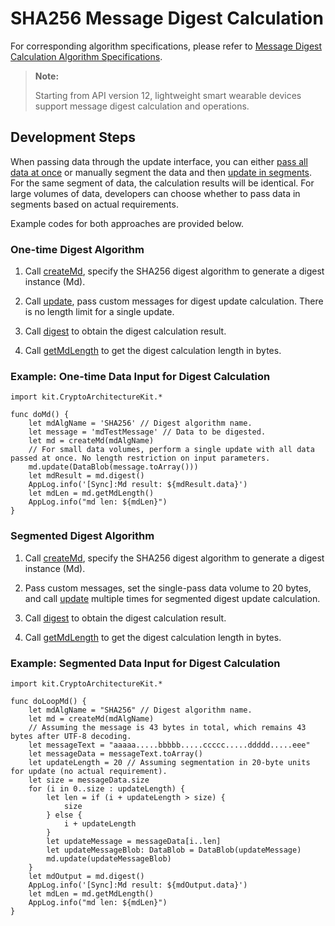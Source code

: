 # SHA256 Message Digest Calculation

For corresponding algorithm specifications, please refer to [Message Digest Calculation Algorithm Specifications](./cj-crypto-generate-message-digest-overview.md#supported-algorithms-and-specifications).

> **Note:**
>
> Starting from API version 12, lightweight smart wearable devices support message digest calculation and operations.

## Development Steps

When passing data through the update interface, you can either [pass all data at once](#one-time-digest-algorithm) or manually segment the data and then [update in segments](#segmented-digest-algorithm). For the same segment of data, the calculation results will be identical. For large volumes of data, developers can choose whether to pass data in segments based on actual requirements.

Example codes for both approaches are provided below.

### One-time Digest Algorithm

1. Call [createMd](../../../../API_Reference/source_en/apis/CryptoArchitectureKit/cj-apis-crypto.md#func-createmdstring), specify the SHA256 digest algorithm to generate a digest instance (Md).

2. Call [update](../../../../API_Reference/source_en/apis/CryptoArchitectureKit/cj-apis-crypto.md#func-updatedatablob-2), pass custom messages for digest update calculation. There is no length limit for a single update.

3. Call [digest](../../../../API_Reference/source_en/apis/CryptoArchitectureKit/cj-apis-crypto.md#func-digest) to obtain the digest calculation result.

4. Call [getMdLength](../../../../API_Reference/source_en/apis/CryptoArchitectureKit/cj-apis-crypto.md#func-getmdlength) to get the digest calculation length in bytes.

### Example: One-time Data Input for Digest Calculation

<!-- compile -->

```cangjie
import kit.CryptoArchitectureKit.*

func doMd() {
    let mdAlgName = 'SHA256' // Digest algorithm name.
    let message = 'mdTestMessage' // Data to be digested.
    let md = createMd(mdAlgName)
    // For small data volumes, perform a single update with all data passed at once. No length restriction on input parameters.
    md.update(DataBlob(message.toArray()))
    let mdResult = md.digest()
    AppLog.info('[Sync]:Md result: ${mdResult.data}')
    let mdLen = md.getMdLength()
    AppLog.info("md len: ${mdLen}")
}
```

### Segmented Digest Algorithm

1. Call [createMd](../../../../API_Reference/source_en/apis/CryptoArchitectureKit/cj-apis-crypto.md#func-createmdstring), specify the SHA256 digest algorithm to generate a digest instance (Md).

2. Pass custom messages, set the single-pass data volume to 20 bytes, and call [update](../../../../API_Reference/source_en/apis/CryptoArchitectureKit/cj-apis-crypto.md#func-updatedatablob-2) multiple times for segmented digest update calculation.

3. Call [digest](../../../../API_Reference/source_en/apis/CryptoArchitectureKit/cj-apis-crypto.md#func-digest) to obtain the digest calculation result.

4. Call [getMdLength](../../../../API_Reference/source_en/apis/CryptoArchitectureKit/cj-apis-crypto.md#func-getmdlength) to get the digest calculation length in bytes.

### Example: Segmented Data Input for Digest Calculation

<!-- compile -->

```cangjie
import kit.CryptoArchitectureKit.*

func doLoopMd() {
    let mdAlgName = "SHA256" // Digest algorithm name.
    let md = createMd(mdAlgName)
    // Assuming the message is 43 bytes in total, which remains 43 bytes after UTF-8 decoding.
    let messageText = "aaaaa.....bbbbb.....ccccc.....ddddd.....eee"
    let messageData = messageText.toArray()
    let updateLength = 20 // Assuming segmentation in 20-byte units for update (no actual requirement).
    let size = messageData.size
    for (i in 0..size : updateLength) {
        let len = if (i + updateLength > size) {
            size
        } else {
            i + updateLength
        }
        let updateMessage = messageData[i..len]
        let updateMessageBlob: DataBlob = DataBlob(updateMessage)
        md.update(updateMessageBlob)
    }
    let mdOutput = md.digest()
    AppLog.info('[Sync]:Md result: ${mdOutput.data}')
    let mdLen = md.getMdLength()
    AppLog.info("md len: ${mdLen}")
}
```
